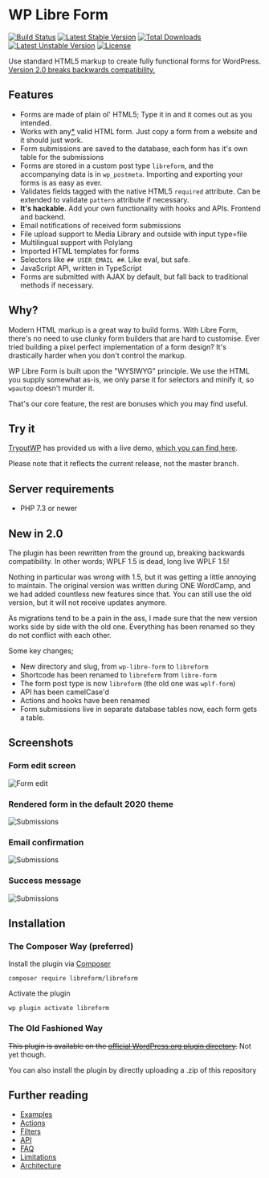 # WP Libre Form

[![Build Status](https://travis-ci.org/libreform/wp-libre-form.svg?branch=master)](https://travis-ci.org/libreform/wp-libre-form) [![Latest Stable Version](https://poser.pugx.org/libreform/wp-libre-form/v/stable)](https://packagist.org/packages/libreform/wp-libre-form) [![Total Downloads](https://poser.pugx.org/libreform/wp-libre-form/downloads)](https://packagist.org/packages/libreform/wp-libre-form) [![Latest Unstable Version](https://poser.pugx.org/libreform/wp-libre-form/v/unstable)](https://packagist.org/packages/libreform/wp-libre-form) [![License](https://poser.pugx.org/libreform/wp-libre-form/license)](https://packagist.org/packages/libreform/wp-libre-form)

Use standard HTML5 markup to create fully functional forms for WordPress. [Version 2.0 breaks backwards compatibility.](#new-in-2-0)

## Features

- Forms are made of plain ol' HTML5; Type it in and it comes out as you intended.
- Works with any[\*](docs/limitations.md) valid HTML form. Just copy a form from a website and it should just work.
- Form submissions are saved to the database, each form has it's own table for the submissions
- Forms are stored in a custom post type `libreform`, and the accompanying data is in `wp_postmeta`. Importing and exporting your forms is as easy as ever.
- Validates fields tagged with the native HTML5 `required` attribute. Can be extended to validate `pattern` attribute if necessary.
- **It's hackable.** Add your own functionality with hooks and APIs. Frontend and backend.
- Email notifications of received form submissions
- File upload support to Media Library and outside with input type=file
- Multilingual support with Polylang
- Imported HTML templates for forms
- Selectors like `## USER_EMAIL ##`. Like eval, but safe.
- JavaScript API, written in TypeScript
- Forms are submitted with AJAX by default, but fall back to traditional methods if necessary.

## Why?

Modern HTML markup is a great way to build forms. With Libre Form, there's no need to use clunky form builders that are hard to customise. Ever tried building a pixel perfect implementation of a form design? It's drastically harder when you don't control the markup.

WP Libre Form is built upon the "WYSIWYG" principle. We use the HTML you supply somewhat as-is, we only parse it for selectors and minify it, so `wpautop` doesn't murder it.

That's our core feature, the rest are bonuses which you may find useful.

## Try it

[TryoutWP](https://gettryout.com/) has provided us with a live demo, [which you can find here](http://gettryout.com/new/?template=libreform&provider=demo&redirect=wp-admin%2Fpost.php%3Fpost%3D4%26action%3Dedit).

Please note that it reflects the current release, not the master branch.

## Server requirements

- PHP 7.3 or newer

## New in 2.0

The plugin has been rewritten from the ground up, breaking backwards compatibility. In other words; WPLF 1.5 is dead, long live WPLF 1.5!

Nothing in particular was wrong with 1.5, but it was getting a little annoying to maintain. The original version was written during ONE WordCamp, and we had added countless new features since that. You can still use the old version, but it will not receive updates anymore.

As migrations tend to be a pain in the ass, I made sure that the new version works side by side with the old one. Everything has been renamed so they do not conflict with each other.

Some key changes;

- New directory and slug, from `wp-libre-form` to `libreform`
- Shortcode has been renamed to `libreform` from `libre-form`
- The form post type is now `libreform` (the old one was `wplf-form`)
- API has been camelCase'd
- Actions and hooks have been renamed
- Form submissions live in separate database tables now, each form gets a table.

## Screenshots

### Form edit screen

![Form edit](assets/screenshot-1.png)

### Rendered form in the default 2020 theme

![Submissions](assets/screenshot-2.png)

### Email confirmation

![Submissions](assets/screenshot-3.png)

### Success message

![Submissions](assets/screenshot-4.png)

## Installation

### The Composer Way (preferred)

Install the plugin via [Composer](https://getcomposer.org/)

```
composer require libreform/libreform
```

Activate the plugin

```
wp plugin activate libreform
```

### The Old Fashioned Way

~~This plugin is available on the [official WordPress.org plugin directory](https://wordpress.org/plugins/libre-form/).~~ Not yet though.

You can also install the plugin by directly uploading a .zip of this repository

## Further reading

- [Examples](docs/examples.md)
- [Actions](docs/actions.md)
- [Filters](docs/filters.md)
- [API](docs/API.md)
- [FAQ](docs/FAQ.md)
- [Limitations](docs/limitations.md)
- [Architecture](docs/architecture.md)
